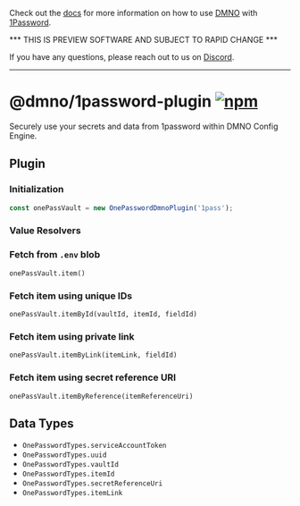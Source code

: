 Check out the [docs](https://dmno.dev/docs/plugins/1password/) for more information on how to use [DMNO](https://dmno.dev) with [1Password](https://1password.com/).

*** THIS IS PREVIEW SOFTWARE AND SUBJECT TO RAPID CHANGE ***

If you have any questions, please reach out to us on [Discord](https://chat.dmno.dev).

----

# @dmno/1password-plugin [![npm](https://img.shields.io/npm/v/@dmno/1password-plugin)](https://www.npmjs.com/package/@dmno/1password-plugin)

Securely use your secrets and data from 1password within DMNO Config Engine.

## Plugin

### Initialization

```typescript
const onePassVault = new OnePasswordDmnoPlugin('1pass');
```


### Value Resolvers

### Fetch from `.env` blob
`onePassVault.item()`

### Fetch item using unique IDs
`onePassVault.itemById(vaultId, itemId, fieldId)`

### Fetch item using private link
`onePassVault.itemByLink(itemLink, fieldId)`

### Fetch item using secret reference URI
`onePassVault.itemByReference(itemReferenceUri)`


## Data Types
- `OnePasswordTypes.serviceAccountToken`
- `OnePasswordTypes.uuid`
- `OnePasswordTypes.vaultId`
- `OnePasswordTypes.itemId`
- `OnePasswordTypes.secretReferenceUri`
- `OnePasswordTypes.itemLink`
